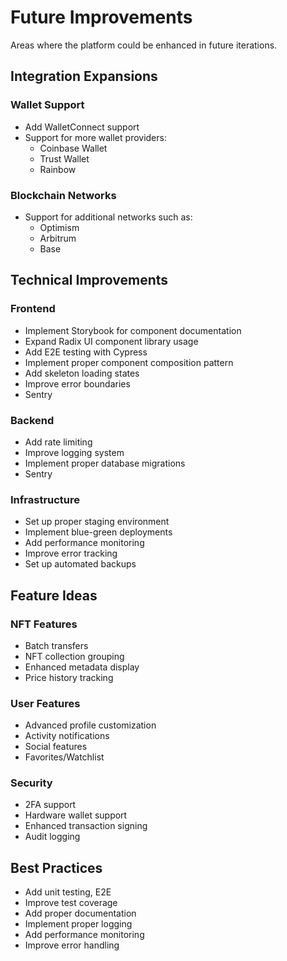 # Future Improvements

Areas where the platform could be enhanced in future iterations.

## Integration Expansions

### Wallet Support
- Add WalletConnect support
- Support for more wallet providers:
  - Coinbase Wallet
  - Trust Wallet
  - Rainbow

### Blockchain Networks
- Support for additional networks such as:
  - Optimism
  - Arbitrum
  - Base

## Technical Improvements

### Frontend
- Implement Storybook for component documentation
- Expand Radix UI component library usage
- Add E2E testing with Cypress
- Implement proper component composition pattern
- Add skeleton loading states
- Improve error boundaries
- Sentry

### Backend
- Add rate limiting
- Improve logging system
- Implement proper database migrations
- Sentry

### Infrastructure
- Set up proper staging environment
- Implement blue-green deployments
- Add performance monitoring
- Improve error tracking
- Set up automated backups

## Feature Ideas

### NFT Features
- Batch transfers
- NFT collection grouping
- Enhanced metadata display
- Price history tracking

### User Features
- Advanced profile customization
- Activity notifications
- Social features
- Favorites/Watchlist

### Security
- 2FA support
- Hardware wallet support
- Enhanced transaction signing
- Audit logging

## Best Practices
- Add unit testing, E2E
- Improve test coverage
- Add proper documentation
- Implement proper logging
- Add performance monitoring
- Improve error handling